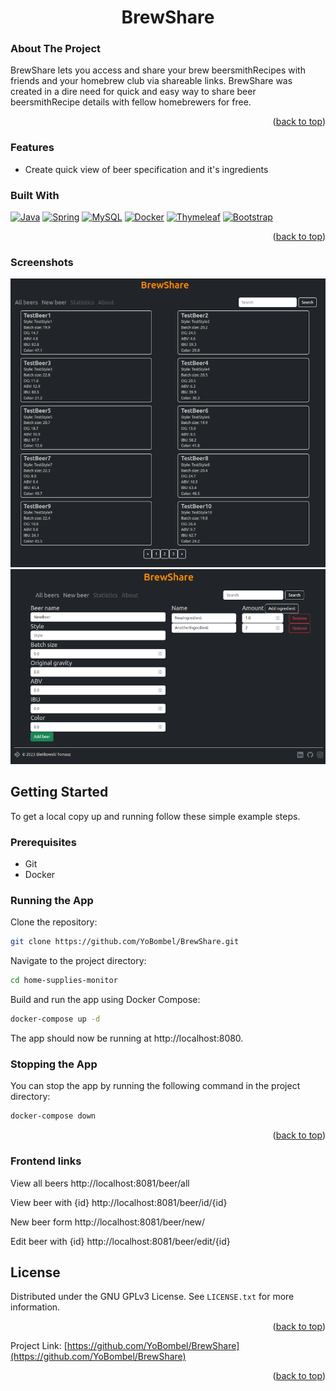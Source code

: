 <a name="readme-top"></a>
<h1 align="center">BrewShare</h1>

### About The Project
BrewShare lets you access and share your brew beersmithRecipes with friends and your homebrew club via shareable links.
BrewShare was created in a dire need for quick and easy way to share beer beersmithRecipe details with fellow homebrewers for free.
<p align="right">(<a href="#readme-top">back to top</a>)</p>

### Features
- Create quick view of beer specification and it's ingredients

### Built With
[![Java][Java.com]][Java-url]
[![Spring][Spring.io]][Spring-url]
[![MySQL][MySQL.com]][MySQL-url]
[![Docker][Docker.com]][Docker-url]
[![Thymeleaf][Thymeleaf.com]][Thymeleaf-url]
[![Bootstrap][Bootstrap.com]][Bootstrap-url]
<p align="right">(<a href="#readme-top">back to top</a>)</p>

### Screenshots
<img src="screenshot_1.png" alt="App screenshot" />
<img src="screenshot_2.png" alt="App screenshot"  />

## Getting Started
To get a local copy up and running follow these simple example steps.

### Prerequisites
* Git
* Docker

### Running the App

Clone the repository:

  ```sh
git clone https://github.com/YoBombel/BrewShare.git
  ```

Navigate to the project directory:

  ```sh
cd home-supplies-monitor
  ```

Build and run the app using Docker Compose:

  ```sh
docker-compose up -d
  ```

The app should now be running at http://localhost:8080.

### Stopping the App

You can stop the app by running the following command in the project directory:

  ```sh
docker-compose down
  ```

<p align="right">(<a href="#readme-top">back to top</a>)</p>

### Frontend links
View all beers http://localhost:8081/beer/all

View beer with {id}  http://localhost:8081/beer/id/{id}

New beer form http://localhost:8081/beer/new/

Edit beer with {id} http://localhost:8081/beer/edit/{id}

<!-- LICENSE -->

## License

Distributed under the GNU GPLv3  License. See `LICENSE.txt` for more information.

<p align="right">(<a href="#readme-top">back to top</a>)</p>

Project
Link: [https://github.com/YoBombel/BrewShare](https://github.com/YoBombel/BrewShare)

<p align="right">(<a href="#readme-top">back to top</a>)</p>

[contributors-shield]: https://img.shields.io/github/contributors/BienkowskiTomasz/Home-Supplies-Monitor.svg?style=for-the-badge
[contributors-url]: https://github.com/BienkowskiTomasz/Home-Supplies-Monitor/graphs/contributors
[forks-shield]: https://img.shields.io/github/forks/BienkowskiTomasz/Home-Supplies-Monitor.svg?style=for-the-badge
[forks-url]: https://github.com/BienkowskiTomasz/Home-Supplies-Monitor/network/members
[stars-shield]: https://img.shields.io/github/stars/BienkowskiTomasz/Home-Supplies-Monitor.svg?style=for-the-badge
[stars-url]: https://github.com/BienkowskiTomasz/Home-Supplies-Monitor/stargazers
[issues-shield]: https://img.shields.io/github/issues/BienkowskiTomasz/Home-Supplies-Monitor.svg?style=for-the-badge
[issues-url]: https://github.com/BienkowskiTomasz/Home-Supplies-Monitor/issues
[license-shield]: https://img.shields.io/github/license/BienkowskiTomasz/Home-Supplies-Monitor.svg?style=for-the-badge
[license-url]: https://github.com/BienkowskiTomasz/Home-Supplies-Monitor/blob/master/LICENSE.txt
[linkedin-shield]: https://img.shields.io/badge/-LinkedIn-black.svg?style=for-the-badge&logo=linkedin&colorB=555
[linkedin-url]: https://linkedin.com/in/linkedin_username
[product-screenshot]: images/screenshot.png
[Java.com]: https://img.shields.io/badge/java-007396?style=for-the-badge&logo=java&logoColor=white
[Java-url]: https://www.java.com/
[Spring.io]: https://img.shields.io/badge/spring-green?style=for-the-badge&logo=spring&logoColor=white
[Spring-url]: https://spring.io/
[MySQL.com]: https://img.shields.io/badge/MySQL-4479A1?style=for-the-badge&logo=mysql&logoColor=white
[MySQL-url]: https://www.mysql.com/
[Docker.com]: https://img.shields.io/badge/Docker-0DB7ED?style=for-the-badge&logo=docker&logoColor=white
[Docker-url]: https://www.docker.com/
[Thymeleaf.com]: https://img.shields.io/badge/Thymeleaf-40cc12?style=for-the-badge&logo=thymeleaf&logoColor=white
[Thymeleaf-url]: https://www.thymeleaf.org/
[Bootstrap.com]: https://img.shields.io/badge/Bootstrap-563D7C?style=for-the-badge&logo=bootstrap&logoColor=white
[Bootstrap-url]: https://getbootstrap.com